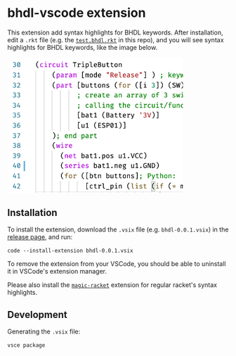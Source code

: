 # bhdl-vscode extension

This extension add syntax highlights for BHDL keywords. After installation, edit
a `.rkt` file (e.g. the [`test.bhdl.rkt`](test.bhdl.rkt) in this repo), and you will see syntax highlights for BHDL keywords, like the
image below.

<img src="assets/example.png" width="400px">

## Installation

To install the extension, download the `.vsix` file (e.g. `bhdl-0.0.1.vsix`) in the [release page](https://github.com/bhdl/bhdl-vscode/releases), and run:

```
code --install-extension bhdl-0.0.1.vsix
```

To remove the extension from your VSCode, you should be able to uninstall it in
VSCode's extension manager.

Please also install the
[`magic-racket`](https://marketplace.visualstudio.com/items?itemName=evzen-wybitul.magic-racket)
extension for regular racket's syntax highlights.

## Development

Generating the `.vsix` file:

```
vsce package
```
